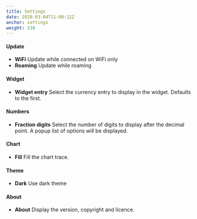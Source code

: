 ```yaml
---
title: Settings
date: 2020-03-04T11:00:12Z
anchor: settings
weight: 310
---
```


#### Update
* **WiFi** Update while connected on WiFi only
* **Roaming** Update while roaming

#### Widget
* **Widget entry** Select the currency entry to display in the
  widget. Defaults to the first.

#### Numbers
* **Fraction digits** Select the number of digits to display after the
  decimal point. A popup list of options will be displayed.

#### Chart
* **Fill** Fill the chart trace.

#### Theme
* **Dark** Use dark theme

#### About
* **About** Display the version, copyright and licence.
